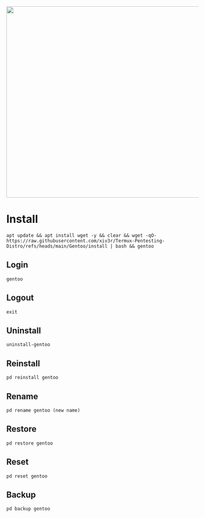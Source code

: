 <img width="800" height="500" src="https://github.com/xiv3r/Termux-Pentesting-Distro/blob/main/Gentoo/gentoo.png">

# Install
```
apt update && apt install wget -y && clear && wget -qO- https://raw.githubusercontent.com/xiv3r/Termux-Pentesting-Distro/refs/heads/main/Gentoo/install | bash && gentoo
```
## Login
```
gentoo
```
## Logout
```
exit
```
## Uninstall
```
uninstall-gentoo
```
## Reinstall
```
pd reinstall gentoo
```
## Rename
```
pd rename gentoo (new name)
```
## Restore
```
pd restore gentoo
```
## Reset 
```
pd reset gentoo
```
## Backup 
```
pd backup gentoo
```

